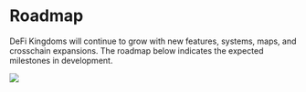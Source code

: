 # Roadmap

DeFi Kingdoms will continue to grow with new features, systems, maps, and crosschain expansions. The roadmap below indicates the expected milestones in development.

![](../.gitbook/assets/DFK-ROADMAP.final\_copy.png)
